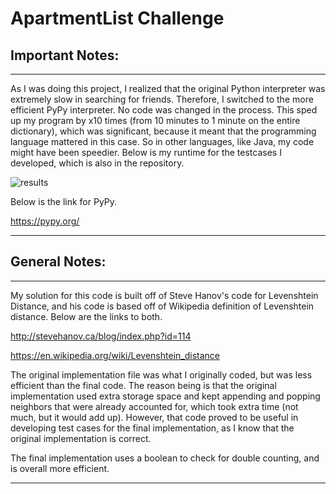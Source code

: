 # ApartmentList Challenge

## Important Notes:
---
As I was doing this project, I realized that the original Python interpreter was extremely slow in searching for friends. Therefore, I switched to the more efficient PyPy interpreter. No code was changed in the process. This sped up my program by x10 times (from 10 minutes to 1 minute on the entire dictionary), which was significant, because it meant that the programming language mattered in this case. So in other languages, like Java, my code might have been speedier. Below is my runtime for the testcases I developed, which is also in the repository.

![results](https://user-images.githubusercontent.com/27522432/37992224-134da65e-31d9-11e8-9cc5-d15b453e4982.JPG)

Below is the link for PyPy.

https://pypy.org/

---
## General Notes:
---

My solution for this code is built off of Steve Hanov's code for Levenshtein Distance, and his code is based off of Wikipedia definition of Levenshtein distance. Below are the links to both. 

http://stevehanov.ca/blog/index.php?id=114

https://en.wikipedia.org/wiki/Levenshtein_distance

The original implementation file was what I originally coded, but was less efficient than the final code. The reason being is that the original implementation used extra storage space and kept appending and popping neighbors that were already accounted for, which took extra time (not much, but it would add up). However, that code proved to be useful in developing test cases for the final implementation, as I know that the original implementation is correct.

The final implementation uses a boolean to check for double counting, and is overall more efficient. 

---
